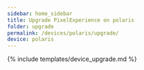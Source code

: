 ```yaml
---
sidebar: home_sidebar
title: Upgrade PixelExperience on polaris
folder: upgrade
permalink: /devices/polaris/upgrade/
device: polaris
---
```

{% include templates/device_upgrade.md %}
